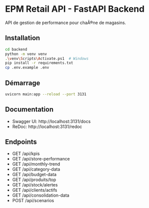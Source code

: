 ﻿# EPM Retail API - FastAPI Backend

API de gestion de performance pour chaÃ®ne de magasins.

## Installation

```bash
cd backend
python -m venv venv
.\venv\Scripts\Activate.ps1  # Windows
pip install -r requirements.txt
cp .env.example .env
```

## Démarrage

```bash
uvicorn main:app --reload --port 3131
```

## Documentation

- Swagger UI: http://localhost:3131/docs
- ReDoc: http://localhost:3131/redoc

## Endpoints

- GET /api/kpis
- GET /api/store-performance
- GET /api/monthly-trend
- GET /api/category-data
- GET /api/budget-data
- GET /api/produits/top
- GET /api/stock/alertes
- GET /api/clients/actifs
- GET /api/consolidation-data
- POST /api/scenarios

